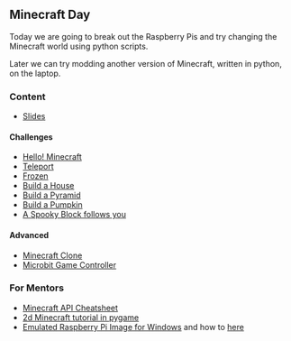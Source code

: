 ## Minecraft Day

Today we are going to break out the Raspberry Pis and try changing the Minecraft world
using python scripts.

Later we can try modding another version of Minecraft, written in python, on the laptop.


### Content

* [Slides](day-3.html)


#### Challenges

* [Hello! Minecraft](2.1-hello-world.md)
* [Teleport](2.1-teleport.md)
* [Frozen](2.1-frozen.md)
* [Build a House](2.3-build-a-house.md)
* [Build a Pyramid](2.4-build-a-pyramid.md)
* [Build a Pumpkin](2.5-pumpkin.md)
* [A Spooky Block follows you](2.5-creeper.md)
<!-- * [Build an Easter Egg](2.5-easter-egg.md) -->


#### Advanced

* [Minecraft Clone](3.1-minecraft-clone.md)
* [Microbit Game Controller](3.2-minecraft-microbit-game-controller.md)



### For Mentors

* [Minecraft API Cheatsheet](minecraft-api.cheatsheet.md)
* [2d Minecraft tutorial in pygame](http://usingpython.com/pygame/)
* [Emulated Raspberry Pi Image for Windows](https://sourceforge.net/projects/rpiqemuwindows/) and how to [here](http://www.makeuseof.com/tag/emulate-raspberry-pi-pc/) 
